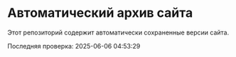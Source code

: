 # Автоматический архив сайта

Этот репозиторий содержит автоматически сохраненные версии сайта.

Последняя проверка: 2025-06-06 04:53:29
